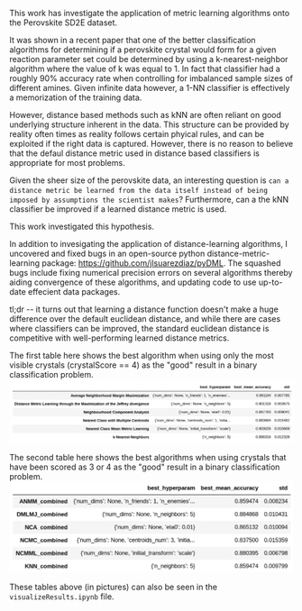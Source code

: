 This work has investigate the application of metric learning algorithms onto the Perovskite SD2E dataset. 

It was shown in a recent paper that one of the better classification algorithms for determining if a perovskite crystal would form for a given reaction parameter set could be determined by using a k-nearest-neighbor algorithm where the value of k was equal to 1. In fact that classifier had a roughly 90% accuracy rate when controlling for imbalanced sample sizes of different amines. Given infinite data however, a 1-NN classifier is effectively a memorization of the training data. 

However, distance based methods such as kNN are often reliant on good underlying structure inherent in the data. This structure can be provided by reality often times as reality follows certain phyical rules, and can be exploited if the right data is captured. However, there is no reason to believe that the defaul distance metric used in distance based classifiers is appropriate for most problems. 

Given the sheer size of the perovskite data, an interesting question is `can a distance metric be learned from the data itself instead of being imposed by assumptions the scientist makes`? Furthermore, can a the kNN classifier be improved if a learned distance metric is used. 

This work investigated this hypothesis. 

In addition to invesigating the application of distance-learning algorithms, I uncovered and fixed bugs in an open-source python distance-metric-learning package: https://github.com/jlsuarezdiaz/pyDML. The squashed bugs include fixing numerical precision errors on several algorithms thereby aiding convergence of these algorithms, and updating code to use up-to-date effecient data packages. 

tl;dr -- it turns out that learning a distance function doesn't make a huge difference over the default euclidean distance, and while there are cases where classifiers can be improved, the standard euclidean distance is competitive with well-performing learned distance metrics. 

The first table here shows the best algorithm when using only the most visible crystals (crystalScore == 4) as the "good" result in a binary classification problem.
![](perovResults1.png)

The second table here shows the best algorithms when using crystals that have been scored as 3 or 4 as the "good" result in a binary classification problem.
![](perovResults2.png)


These tables above (in pictures) can also be seen in the `visualizeResults.ipynb` file. 
